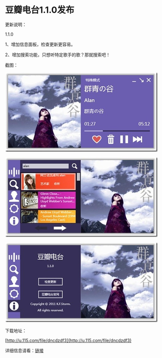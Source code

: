 # 豆瓣电台1.1.0发布

更新说明：

1.1.0

1、增加信息面板，检查更新更容易。

2、增加搜索功能，只想听特定歌手的歌？那就搜索吧！

截图：

[<img style="background-image: none; border-bottom: 0px; border-left: 0px; padding-left: 0px; padding-right: 0px; display: inline; border-top: 0px; border-right: 0px; padding-top: 0px" title="image_thumb5" border="0" alt="image_thumb5" src="/attachment/up/blog/images/1.1.0_131A5/image_thumb5_thumb.jpg" width="500" height="261" />](/attachment/up/blog/images/1.1.0_131A5/image_thumb5.jpg)

[<img style="background-image: none; border-bottom: 0px; border-left: 0px; padding-left: 0px; padding-right: 0px; display: inline; border-top: 0px; border-right: 0px; padding-top: 0px" title="image_thumb6" border="0" alt="image_thumb6" src="/attachment/up/blog/images/1.1.0_131A5/image_thumb6_thumb.jpg" width="500" height="262" />](/attachment/up/blog/images/1.1.0_131A5/image_thumb6.jpg)

[<img style="background-image: none; border-bottom: 0px; border-left: 0px; padding-left: 0px; padding-right: 0px; display: inline; border-top: 0px; border-right: 0px; padding-top: 0px" title="image_thumb7" border="0" alt="image_thumb7" src="/attachment/up/blog/images/1.1.0_131A5/image_thumb7_thumb.jpg" width="500" height="262" />](/attachment/up/blog/images/1.1.0_131A5/image_thumb7.jpg)

下载地址：

[http://u.115.com/file/dncdzdf3](http://u.115.com/file/dncdzdf3)

详细信息请看：[链接](/article/doubanfm)
